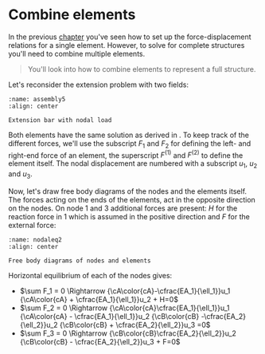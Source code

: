 # Combine elements

In the previous [chapter](./single_element.md) you've seen how to set up the force-displacement relations for a single element. However, to solve for complete structures you'll need to combine multiple elements.

> You'll look into how to combine elements to represent a full structure.

Let's reconsider the extension problem with two fields:

```{figure} assembly5.svg
:name: assembly5
:align: center

Extension bar with nodal load
```

Both elements have the same solution as derived in [](./single_element.md). To keep track of the different forces, we'll use the subscript $F_1$ and $F_2$ for defining the left- and right-end force of an element, the superscript $F^{(1)}$ and $F^{(2)}$ to define the element itself. The nodal displacement are numbered with a subscript $u_1$, $u_2$ and $u_3$.

Now, let's draw free body diagrams of the nodes and the elements itself. The forces acting on the ends of the elements, act in the opposite direction on the nodes. On node $1$ and $3$ additional forces are present: $H$ for the reaction force in $1$ which is assumed in the positive direction and $F$ for the external force:

```{figure} nodaleq2.svg
:name: nodaleq2
:align: center

Free body diagrams of nodes and elements
```

Horizontal equilibrium of each of the nodes gives:

- $\sum F_1 = 0 \Rightarrow {\cA\color{cA}-\cfrac{EA_1}{\ell_1}}u_1 {\cA\color{cA} + \cfrac{EA_1}{\ell_1}}u_2 + H=0$
- $\sum F_2 = 0 \Rightarrow {\cA\color{cA}\cfrac{EA_1}{\ell_1}}u_1 {\cA\color{cA} - \cfrac{EA_1}{\ell_1}}u_2 {\cB\color{cB} -\cfrac{EA_2}{\ell_2}}u_2 {\cB\color{cB} + \cfrac{EA_2}{\ell_2}}u_3 =0$
- $\sum F_3 = 0 \Rightarrow {\cB\color{cB}\cfrac{EA_2}{\ell_2}}u_2 {\cB\color{cB} - \cfrac{EA_2}{\ell_2}}u_3 + F=0$ 
